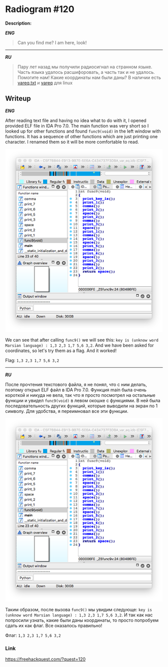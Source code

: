 # Radiogram #120
**Description:**

***ENG***
> Can you find me? I am here, look!

---

***RU***
> Пару лет назад мы получили радиосигнал на странном языке. 
> Часть языка удалось расшифоровать, а часть так и не удалось. Помогите нам!
> Какие координаты нам были даны? 
> В наличии есть [vareq.txt](/FHQ/files/steganography/vareq.txt) и [vareq](/FHQ/files/steganography/vareq.elf) для linux

## Writeup

***ENG*** 

After reading text file and having no idea what to do with it, I opened provided ELF file in IDA Pro 7.0. The main function was very short so I looked up for other functions and found `func9(void)` in the left window with functions. It has a sequence of other functions which are just printing one character. I renamed them so it will be more comfortable to read.

![IDA_dump](/FHQ/images/steganography/IDA_dump.png)

We can see that after calling `func9()` we will see this: `key is (unknow word Marsian language) : 1,3 2,3 1,7 5,6 3,2`. And we have been asked for coordinates, so let's try them as a flag. And it worked!

Flag: `1,3 2,3 1,7 5,6 3,2`

---

***RU***

После прочтения текстового файла, я не понял, что с ним делать, поэтому открыл ELF файл в IDA Pro 7.0. Функция main была очень короткой и никуда не вела, так что я просто посмотрел на остальные функции и увидел `func9(void)` в левом окошке с функциями. В ней была последовательность других функций, которые выводили на экран по 1 символу. Для удобства, я переимновал все эти функции.

![IDA_dump](/FHQ/images/steganography/IDA_dump.png)

Таким образом, после вызова `func9()` мы увидим следующе: `key is (unknow word Marsian language) : 1,3 2,3 1,7 5,6 3,2`. И так как нас попросили узнать, какие были даны координаты, то просто попробуем сдать их как флаг. Все оказалось правильно!

Флаг: `1,3 2,3 1,7 5,6 3,2`

### Link

https://freehackquest.com/?quest=120
